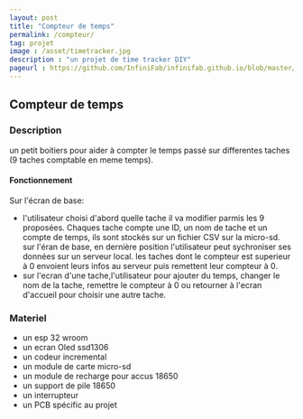 ```yaml
---
layout: post
title: "Compteur de temps"
permalink: /compteur/
tag: projet
image : /asset/timetracker.jpg
description : "un projet de time tracker DIY"
pageurl : https://github.com/InfiniFab/infinifab.github.io/blob/master/projets/_posts/2022-06-01-compteur.md
---
```


##    Compteur de temps

### Description

un petit boitiers pour aider à compter le temps passé sur differentes taches (9 taches comptable en meme temps).

#### Fonctionnement

Sur l'écran de base:
* l'utilisateur choisi d'abord quelle tache il va modifier parmis les 9 proposées. 
Chaques tache compte une ID, un nom de tache et un compte de temps, ils sont stockés sur un fichier CSV sur la micro-sd.
sur l'éran de base, en dernière position l'utilisateur peut sychroniser ses données sur un serveur local. les taches dont le compteur est superieur à 0 envoient leurs infos au serveur puis remettent leur compteur à 0.
* sur l'ecran d'une tache,l'utilisateur pour ajouter du temps, changer le nom de la tache, remettre le compteur à 0 ou retourner à l'ecran d'accueil pour choisir une autre tache.



### Materiel

- un esp 32 wroom
- un ecran Oled ssd1306
- un codeur incremental
- un module de carte micro-sd
- un module de recharge pour accus 18650
- un support de pile 18650
- un interrupteur
- un PCB spécific au projet

